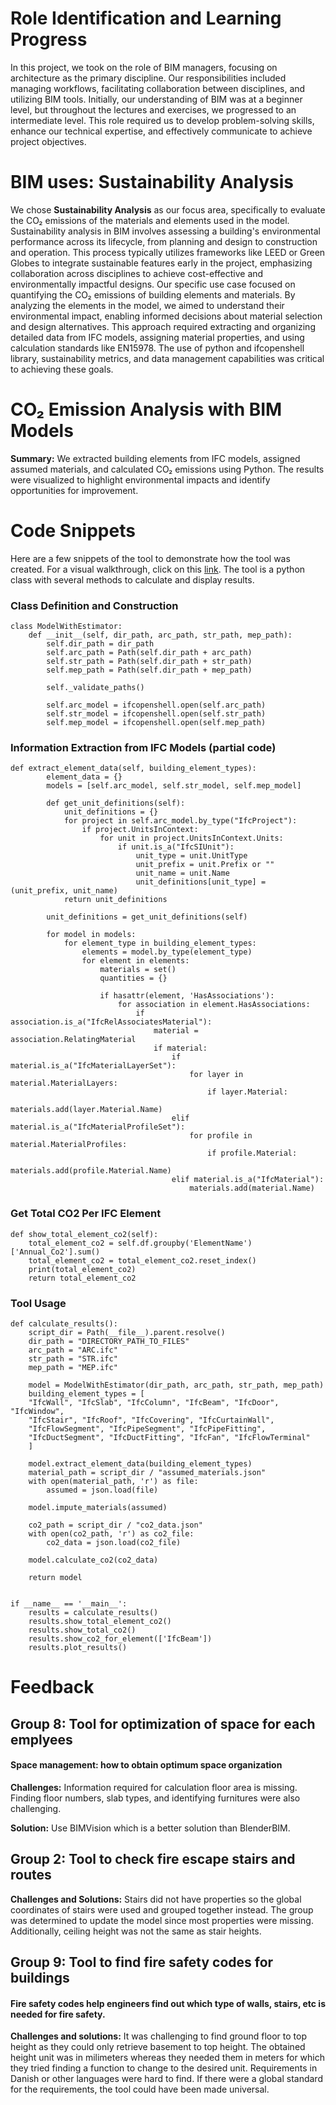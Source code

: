 
# Role Identification and Learning Progress 
In this project, we took on the role of BIM managers, focusing on architecture as the primary discipline. Our responsibilities included managing workflows, facilitating collaboration between disciplines, and utilizing BIM tools. Initially, our understanding of BIM was at a beginner level, but throughout the lectures and exercises, we progressed to an intermediate level. This role required us to develop problem-solving skills, enhance our technical expertise, and effectively communicate to achieve project objectives.

# BIM uses: Sustainability Analysis 
We chose **Sustainability Analysis** as our focus area, specifically to evaluate the CO₂ emissions of the materials and elements used in the model. Sustainability analysis in BIM involves assessing a building's environmental performance across its lifecycle, from planning and design to construction and operation. This process typically utilizes frameworks like LEED or Green Globes to integrate sustainable features early in the project, emphasizing collaboration across disciplines to achieve cost-effective and environmentally impactful designs.
Our specific use case focused on quantifying the CO₂ emissions of building elements and materials. By analyzing the elements in the model, we aimed to understand their environmental impact, enabling informed decisions about material selection and design alternatives. This approach required extracting and organizing detailed data from IFC models, assigning material properties, and using calculation standards like EN15978. The use of python and ifcopenshell library, sustainability metrics, and data management capabilities was critical to achieving these goals.

# CO₂ Emission Analysis with BIM Models
**Summary:** We extracted building elements from IFC models, assigned assumed materials, and calculated CO₂ emissions using Python. The results were visualized to highlight environmental impacts and identify opportunities for improvement.

# Code Snippets

Here are a few snippets of the tool to demonstrate how the tool was created. For a visual walkthrough, click on this [link](https://youtu.be/JVlfLT0Y1Ok). The tool is a python class with several methods to calculate and display results. 

### Class Definition and Construction

```
class ModelWithEstimator:
    def __init__(self, dir_path, arc_path, str_path, mep_path):
        self.dir_path = dir_path
        self.arc_path = Path(self.dir_path + arc_path)
        self.str_path = Path(self.dir_path + str_path)
        self.mep_path = Path(self.dir_path + mep_path)

        self._validate_paths()

        self.arc_model = ifcopenshell.open(self.arc_path)
        self.str_model = ifcopenshell.open(self.str_path)
        self.mep_model = ifcopenshell.open(self.mep_path)
```

### Information Extraction from IFC Models (partial code)

```
def extract_element_data(self, building_element_types):
        element_data = {}
        models = [self.arc_model, self.str_model, self.mep_model]

        def get_unit_definitions(self):
            unit_definitions = {}
            for project in self.arc_model.by_type("IfcProject"):
                if project.UnitsInContext:
                    for unit in project.UnitsInContext.Units:
                        if unit.is_a("IfcSIUnit"):
                            unit_type = unit.UnitType  
                            unit_prefix = unit.Prefix or "" 
                            unit_name = unit.Name 
                            unit_definitions[unit_type] = (unit_prefix, unit_name)
            return unit_definitions
        
        unit_definitions = get_unit_definitions(self)

        for model in models:
            for element_type in building_element_types:
                elements = model.by_type(element_type)
                for element in elements:
                    materials = set()
                    quantities = {}

                    if hasattr(element, 'HasAssociations'):
                        for association in element.HasAssociations:
                            if association.is_a("IfcRelAssociatesMaterial"):
                                material = association.RelatingMaterial
                                if material:
                                    if material.is_a("IfcMaterialLayerSet"):
                                        for layer in material.MaterialLayers:
                                            if layer.Material:
                                                materials.add(layer.Material.Name)
                                    elif material.is_a("IfcMaterialProfileSet"):
                                        for profile in material.MaterialProfiles:
                                            if profile.Material:
                                                materials.add(profile.Material.Name)
                                    elif material.is_a("IfcMaterial"):
                                        materials.add(material.Name)

```

### Get Total CO2 Per IFC Element

```
def show_total_element_co2(self):
    total_element_co2 = self.df.groupby('ElementName')['Annual_Co2'].sum()
    total_element_co2 = total_element_co2.reset_index()
    print(total_element_co2)
    return total_element_co2
```

### Tool Usage

```
def calculate_results():
    script_dir = Path(__file__).parent.resolve()
    dir_path = "DIRECTORY_PATH_TO_FILES"
    arc_path = "ARC.ifc"
    str_path = "STR.ifc"
    mep_path = "MEP.ifc"

    model = ModelWithEstimator(dir_path, arc_path, str_path, mep_path)
    building_element_types = [
    "IfcWall", "IfcSlab", "IfcColumn", "IfcBeam", "IfcDoor", "IfcWindow",
    "IfcStair", "IfcRoof", "IfcCovering", "IfcCurtainWall",
    "IfcFlowSegment", "IfcPipeSegment", "IfcPipeFitting",
    "IfcDuctSegment", "IfcDuctFitting", "IfcFan", "IfcFlowTerminal"
    ]

    model.extract_element_data(building_element_types)
    material_path = script_dir / "assumed_materials.json"
    with open(material_path, 'r') as file:
        assumed = json.load(file)

    model.impute_materials(assumed)

    co2_path = script_dir / "co2_data.json"
    with open(co2_path, 'r') as co2_file:
        co2_data = json.load(co2_file)

    model.calculate_co2(co2_data)

    return model


if __name__ == '__main__':
    results = calculate_results()
    results.show_total_element_co2()
    results.show_total_co2()
    results.show_co2_for_element(['IfcBeam'])
    results.plot_results()

```


# Feedback 

## Group 8: Tool for optimization of space for each emplyees

#### Space management: how to obtain optimum space organization 
**Challenges:** Information required for calculation floor area is missing. Finding floor numbers, slab types, and identifying furnitures were also challenging.

**Solution:** Use BIMVision which is a better solution than BlenderBIM. 


## Group 2: Tool to check fire escape stairs and routes  


**Challenges and Solutions:** Stairs did not have properties so the global coordinates of stairs were used and grouped together instead. 
The group was determined to update the model since most properties were missing. Additionally, ceiling height was not the same as stair heights. 


## Group 9:  Tool to find fire safety codes for buildings 

#### Fire safety codes help engineers find out which type of walls, stairs, etc is needed for fire safety.

**Challenges and solutions:** It was challenging to find ground floor to top height as they could only retrieve basement to top height. The obtained height unit was in milimeters whereas they needed them in meters for which they tried finding a function to change to the desired unit. Requirements in Danish or other languages were hard to find. If there were a global standard for the requirements, the tool could have been made universal.